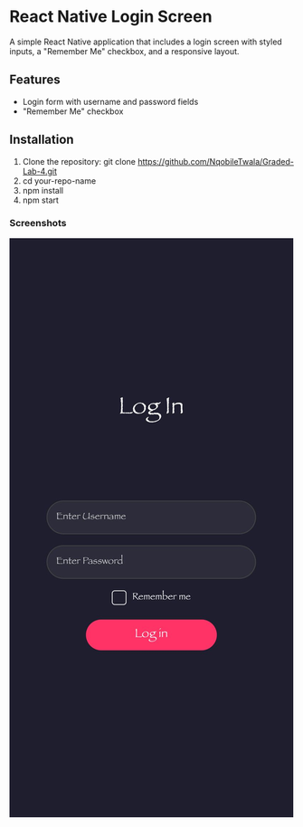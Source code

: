 # React Native Login Screen

A simple React Native application that includes a login screen with styled inputs, a "Remember Me" checkbox, and a responsive layout.

## Features
- Login form with username and password fields
- "Remember Me" checkbox

## Installation

1. Clone the repository:
    git clone https://github.com/NqobileTwala/Graded-Lab-4.git
2. cd your-repo-name
3. npm install
4. npm start

### Screenshots
![Login Screen](./assets/Login-Page.jpg)

